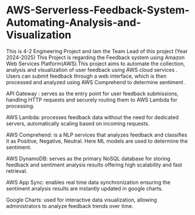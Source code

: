 # AWS-Serverless-Feedback-System-Automating-Analysis-and-Visualization
This is 4-2 Engineering Project and Iam the Team Lead of this project (Year 2024-2025)
This Project is regarding the Feedback system using Amazon Web Services Platform(AWS).This project aims to automate the collection, analysis and visualization of user feedback using AWS cloud services . 
Users can submit feedback through a web interface, which is then processed and analyzed using AWS Comprehend to determine sentiment .

API Gateway : serves as the entry point for user feedback submissions, handling HTTP requests and securely routing them to AWS Lambda for processing. 

AWS Lambda: processes feedback data without the need for dedicated servers, automatically scaling based on incoming requests.

AWS Comprehend: is a NLP services that analyzes feedback and classifies it as Positive, Negative, Neutral. Here ML models are used to determine the sentiment.

AWS DynamoDB: serves as the primary NoSQL database for storing feedback and sentiment analysis results offering high scalability and fast retrieval.

AWS App Sync: enables real time data synchronization ensuring the sentiment analysis results are instantly updated in google charts.

Google Charts: used for interactive data visualization, allowing administrators to analyze feedback trends over time.
